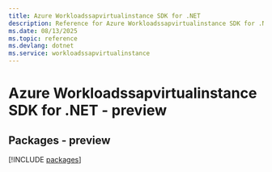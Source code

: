 ```yaml
---
title: Azure Workloadssapvirtualinstance SDK for .NET
description: Reference for Azure Workloadssapvirtualinstance SDK for .NET
ms.date: 08/13/2025
ms.topic: reference
ms.devlang: dotnet
ms.service: workloadssapvirtualinstance
---
```

# Azure Workloadssapvirtualinstance SDK for .NET - preview
## Packages - preview
[!INCLUDE [packages](workloadssapvirtualinstance-index.md)]